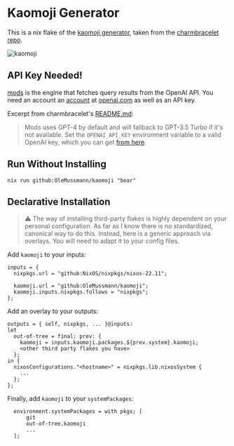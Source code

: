 # Kaomoji Generator

This is a nix flake of the [kaomoji generator](https://charm.sh/blog/kamoji-generator/), taken from the [charmbracelet repo](https://github.com/charmbracelet/gum/blob/main/examples/kaomoji.sh).

![kaomoji](https://github.com/OleMussmann/kaomoji/assets/14004859/0602fb62-c987-42fc-8fd1-ccb703bf5ffe)

## API Key Needed!
[mods](https://github.com/charmbracelet/mods) is the engine that fetches query
results from the OpenAI API. You need an account an [account](https://platform.openai.com/signup?launch)
at [openai.com](https://openai.com) as well as an API key.

Excerpt from charmbracelet's [README.md](https://github.com/charmbracelet/mods/blob/main/README.md):

> Mods uses GPT-4 by default and will fallback to GPT-3.5 Turbo if it's not
available. Set the `OPENAI_API_KEY` environment variable to a valid OpenAI key,
which you can get [from here](https://platform.openai.com/account/api-keys).

## Run Without Installing

```
nix run github:OleMussmann/kaomoji "bear"
```

## Declarative Installation
> :warning: The way of installing third-party flakes is highly dependent on
your personal configuration. As far as I know there is no standardized,
canonical way to do this. Instead, here is a generic approach via overlays.
You will need to adapt it to your config files.

Add `kaomoji` to your inputs:

    inputs = {
      nixpkgs.url = "github:NixOS/nixpkgs/nixos-22.11";

      kaomoji.url = "github:OleMussmann/kaomoji";
      kaomoji.inputs.nixpkgs.follows = "nixpkgs";
    };

Add an overlay to your outputs:

    outputs = { self, nixpkgs, ... }@inputs:
    let
      out-of-tree = final: prev: {
        kaomoji = inputs.kaomoji.packages.${prev.system}.kaomoji;
        <other third party flakes you have>
      };
    in {
      nixosConfigurations."<hostname>" = nixpkgs.lib.nixosSystem {
        ...
      };
    };

Finally, add `kaomoji` to your `systemPackages`:

      environment.systemPackages = with pkgs; [
          git
          out-of-tree.kaomoji
          ...
      ];

### 
